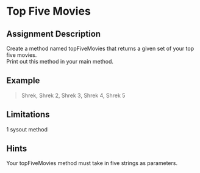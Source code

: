 # **Top Five Movies**

## **Assignment Description**
Create a method named topFiveMovies that returns a given set of your top five movies.  
Print out this method in your main method.

## **Example**
>Shrek, Shrek 2, Shrek 3, Shrek 4, Shrek 5

## **Limitations**
1 sysout method

## **Hints**
Your topFiveMovies method must take in five strings as parameters.
